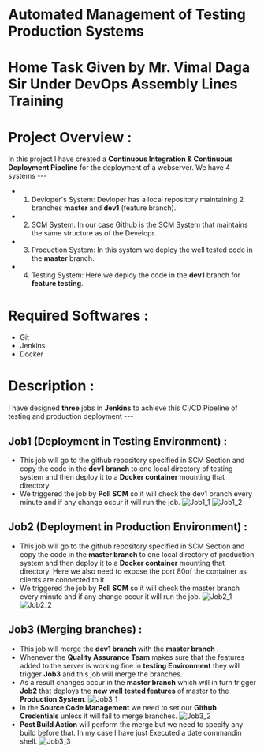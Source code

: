 # Automated Management of Testing Production Systems 

# Home Task Given by Mr. Vimal Daga Sir Under DevOps Assembly Lines Training

# Project Overview :
In this project I have created a **Continuous Integration & Continuous Deployment Pipeline** for the deployment of a webserver. We have 4 systems ---
 * 1. Devloper's System:
    Devloper has a local repository maintaining 2 branches **master** and **dev1** (feature branch).
 * 2. SCM System:
    In our case Github is the SCM System that maintains the same structure as of the Developr.
 * 3. Production System:
    In this system we deploy the well tested code in the **master** branch.
 * 4. Testing System:
    Here we deploy the code in the **dev1** branch for **feature testing**.
# Required Softwares :
  * Git
  * Jenkins
  * Docker

# Description :
I have designed **three** jobs in **Jenkins** to achieve this CI/CD Pipeline of testing and production deployment ---
## Job1 (Deployment in Testing Environment) :
 * This job will go to the github repository specified in SCM Section and copy the code in the **dev1 branch** to one local directory of testing system and then deploy it to a **Docker container** mounting that directory.
 * We triggered the job by **Poll SCM** so it will check the dev1 branch every minute and if any change occur it will run the job.
 ![Job1_1](https://github.com/disha1822/Automated-Management-of-Testing-Production/blob/master/testing_job_1.jpeg?raw=true)
 ![Job1_2](https://github.com/disha1822/Automated-Management-of-Testing-Production/blob/master/testing_job_2.jpeg?raw=true)
 
 ## Job2 (Deployment in Production Environment) :
 * This job will go to the github repository specified in SCM Section and copy the code in the **master branch** to one local directory of production system and then deploy it to a **Docker container** mounting that directory. Here we also need to expose the port 80of the container as clients are connected to it.
 * We triggered the job by **Poll SCM** so it will check the master branch every minute and if any change occur it will run the job.
 ![Job2_1](https://github.com/disha1822/Automated-Management-of-Testing-Production/blob/master/production_job_1.jpeg?raw=true)
 ![Job2_2](https://github.com/disha1822/Automated-Management-of-Testing-Production/blob/master/production_job_2.jpeg?raw=true)
 
 ## Job3 (Merging branches) :
 * This job will merge the **dev1 branch** with the **master branch** .
 * Whenever the **Quality Assurance Team** makes sure that the features added to the server is working fine in **testing Environment** 
 they will trigger **Job3** and this job will merge the branches.
 * As a result changes occur in the **master branch** which will in turn trigger **Job2** that deploys the **new well tested features**
 of master to the **Production System**.
 ![Job3_1](https://github.com/disha1822/Automated-Management-of-Testing-Production/blob/master/merge_job_1.jpeg?raw=true)
 * In the **Source Code Management** we need to set our **Github Credentials** unless it will fail to merge branches.
 ![Job3_2](https://github.com/disha1822/Automated-Management-of-Testing-Production/blob/master/merge_job_2.jpeg?raw=true)
 * **Post Build Action** will perform the merge but we need to specify any build before that. In my case I have just Executed a date commandin shell.
 ![Job3_3](https://github.com/disha1822/Automated-Management-of-Testing-Production/blob/master/merge_job_3.jpeg?raw=true)
 
